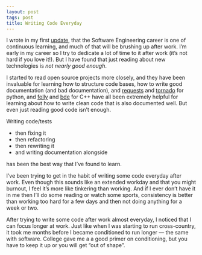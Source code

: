 ```yaml
---
layout: post
tags: post
title: Writing Code Everyday
---
```

I wrote in my first [update](http://connormurray.me/Update1/), that the Software Engineering career is one of continuous learning, and much of that will be brushing up after work. I’m early in my career so I try to dedicate a lot of time to it after work (it’s not hard if you love it!). But I have found that just reading about new technologies is _not nearly good enough_. 

I started to read open source projects more closely, and they have been invaluable for learning how to structure code bases, how to write good documentation (and bad documentation), and [requests](https://github.com/kennethreitz/requests) and [tornado](https://github.com/tornadoweb/tornado/tree/master/tornado) for python, and [folly](https://github.com/facebook/folly/tree/master/folly) and [bde](https://github.com/bloomberg/bde) for C++ have all been extremely helpful for learning about how to write clean code that is also documented well. But even just reading good code isn’t enough.

Writing code/tests

- then fixing it 
- then refactoring 
- then rewriting it
- and writing documentation alongside

has been the best way that I’ve found to learn. 

I’ve been trying to get in the habit of writing some code everyday after work. Even though this sounds like an extended workday and that you might burnout, I feel it’s more like tinkering than working. And if I ever don’t have it in me then I’ll do some reading or watch some sports, consistency is better than working too hard for a few days and then not doing anything for a week or two. 

After trying to write some code after work almost everyday, I noticed that I can focus longer at work. Just like when I was starting to run cross-country, it took me months before I became conditioned to run longer — the same with software. College gave me a a good primer on conditioning, but you have to keep it up or you will get “out of shape”. 